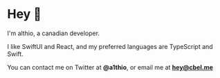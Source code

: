 # Hey 👋

I'm althio, a canadian developer. 

I like SwiftUI and React, and my preferred languages are TypeScript and Swift. 

You can contact me on Twitter at **@a1thio**, or email me at **hey@cbel.me**

